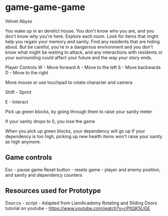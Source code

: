 # game-game-game
Velvet Abyss


You wake up in an derelict house. You don't know who you are, and you don't know why you're here. Explore each room. Look for items that might help you regain your memory and sanity. Find any residents that are hiding about. But be careful, you're in a dangerous environment and you don't know what might be waiting to attack, and any interactions with residents or your surrounding could affect your future and the way your story ends.

Player Controls
W - Move forward
A - Move to the left
S - Move backwards
D - Move to the right

Move mouse or use touchpad to rotate character and camera

Shift - Sprint

E - Interact

Pick up green blocks, by going through them to raise your sanity meter

If your sanity drops to 0, you lose the game

When you pick up green blocks, your dependency will go up
If your dependency is too high, picking up new health items won't raise your sanity as high anymore. 


Game controls
-------------
Esc - pause game
Reset button - resets game - player and enemy position, and sanity and dependency counters


Resources used for Prototype
----------------------------
Door.cs - script - Adapted from LiamAcademy Rotating and Sliding Doors tutorial on youtube - https://www.youtube.com/watch?v=cPltQK5LlGE 

